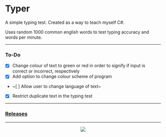 # Typer
A simple typing test. Created as a way to teach myself C#.

Uses random 1000 common english words to test typing accuracy and words per minute.

---

### To-Do
- [x] Change colour of text to green or red in order to signify if input is correct or incorrect, respectively
- [x] Add option to change colour scheme of program
- ~[ ] Allow user to change language of text~
- [x] Restrict duplicate text in the typing test

---

### [Releases](https://github.com/elijahnikov/Typer/releases/tag/v1)

---

<p align="center">
  <img src="https://i.imgur.com/le8IA12.gif">
</p>
